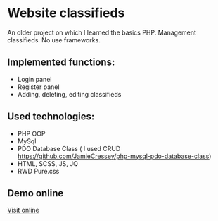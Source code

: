 # Website classifieds
An older project on which I learned the basics PHP. Management classifieds. No use frameworks.

## Implemented functions:
* Login panel
* Register panel
* Adding, deleting, editing classifieds

## Used technologies:
- PHP OOP
- MySql
- PDO Database Class ( I used CRUD https://github.com/JamieCressey/php-mysql-pdo-database-class)
- HTML, SCSS, JS, JQ
- RWD Pure.css

## Demo online

[Visit online](http://www.ads.vot.pl/)
